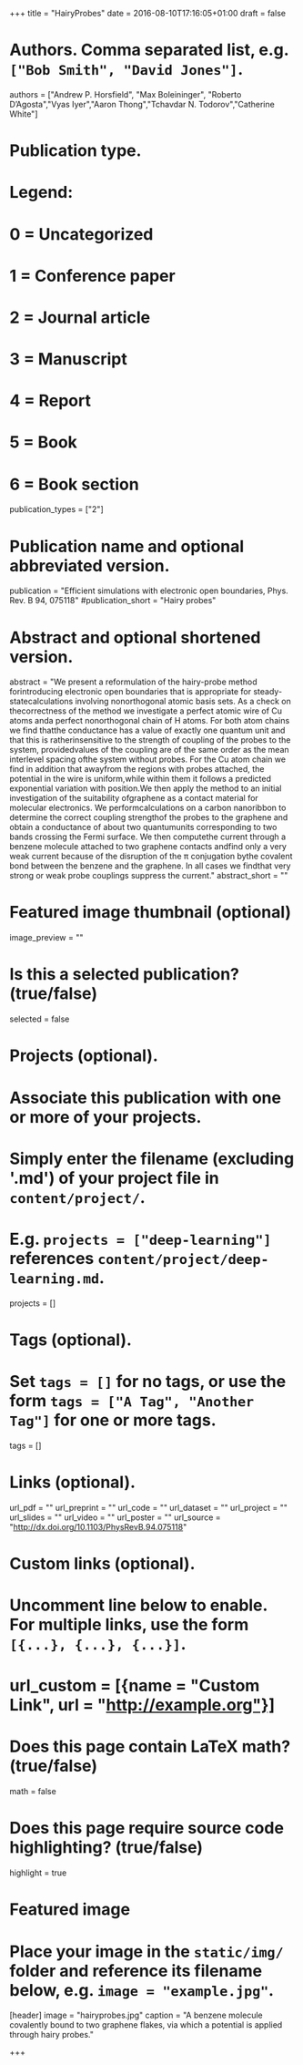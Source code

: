 +++
title = "HairyProbes"
date = 2016-08-10T17:16:05+01:00
draft = false

# Authors. Comma separated list, e.g. `["Bob Smith", "David Jones"]`.
authors = ["Andrew P. Horsfield", "Max Boleininger", "Roberto D’Agosta","Vyas Iyer","Aaron Thong","Tchavdar N. Todorov","Catherine White"]

# Publication type.
# Legend:
# 0 = Uncategorized
# 1 = Conference paper
# 2 = Journal article
# 3 = Manuscript
# 4 = Report
# 5 = Book
# 6 = Book section
publication_types = ["2"]

# Publication name and optional abbreviated version.
publication = "Efficient simulations with electronic open boundaries, Phys. Rev. B 94, 075118"
#publication_short = "Hairy probes"

# Abstract and optional shortened version.
abstract = "We present a reformulation of the hairy-probe method forintroducing electronic open boundaries that is appropriate for steady-statecalculations involving nonorthogonal atomic basis sets. As a check on thecorrectness of the method we investigate a perfect atomic wire of Cu atoms anda perfect nonorthogonal chain of H atoms.  For both atom chains we find thatthe conductance has a value of exactly one quantum unit and that this is ratherinsensitive to the strength of coupling of the probes to the system, providedvalues of the coupling are of the same order as the mean interlevel spacing ofthe system without probes. For the Cu atom chain we find in addition that awayfrom the regions with probes attached, the potential in the wire is uniform,while within them it follows a predicted exponential variation with position.We then apply the method to an initial investigation of the suitability ofgraphene as a contact material for molecular electronics. We performcalculations on a carbon nanoribbon to determine the correct coupling strengthof the probes to the graphene and obtain a conductance of about two quantumunits corresponding to two bands crossing the Fermi surface.  We then computethe current through a benzene molecule attached to two graphene contacts andfind only a very weak current because of the disruption of the π conjugation bythe covalent bond between the benzene and the graphene. In all cases we findthat very strong or weak probe couplings suppress the current." 
abstract_short = ""

# Featured image thumbnail (optional)
image_preview = ""

# Is this a selected publication? (true/false)
selected = false

# Projects (optional).
#   Associate this publication with one or more of your projects.
#   Simply enter the filename (excluding '.md') of your project file in `content/project/`.
#   E.g. `projects = ["deep-learning"]` references `content/project/deep-learning.md`.
projects = []

# Tags (optional).
#   Set `tags = []` for no tags, or use the form `tags = ["A Tag", "Another Tag"]` for one or more tags.
tags = []

# Links (optional).
url_pdf = ""
url_preprint = ""
url_code = ""
url_dataset = ""
url_project = ""
url_slides = ""
url_video = ""
url_poster = ""
url_source = "http://dx.doi.org/10.1103/PhysRevB.94.075118"

# Custom links (optional).
#   Uncomment line below to enable. For multiple links, use the form `[{...}, {...}, {...}]`.
# url_custom = [{name = "Custom Link", url = "http://example.org"}]

# Does this page contain LaTeX math? (true/false)
math = false

# Does this page require source code highlighting? (true/false)
highlight = true

# Featured image
# Place your image in the `static/img/` folder and reference its filename below, e.g. `image = "example.jpg"`.
[header]
image = "hairyprobes.jpg"
caption = "A benzene molecule covalently bound to two graphene flakes, via which a potential is applied through hairy probes."

+++
